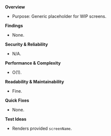 **Overview**
- Purpose: Generic placeholder for WIP screens.

**Findings**
- None.

**Security & Reliability**
- N/A.

**Performance & Complexity**
- O(1).

**Readability & Maintainability**
- Fine.

**Quick Fixes**
- None.

**Test Ideas**
- Renders provided `screenName`.

